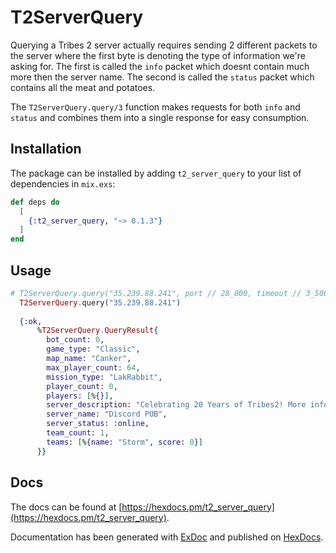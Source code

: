 # T2ServerQuery

Querying a Tribes 2 server actually requires sending 2 different packets to the server where the first byte is denoting the type of information we're asking for. The first is called the `info` packet which doesnt contain much more then the server name. The second is called the `status` packet which contains all the meat and potatoes.

The `T2ServerQuery.query/3` function makes requests for both `info` and `status` and combines them into a single response for easy consumption.



## Installation

The package can be installed by adding `t2_server_query` to your list of dependencies in `mix.exs`:

```elixir
def deps do
  [
    {:t2_server_query, "~> 0.1.3"}
  ]
end
```


## Usage

```elixir
# T2ServerQuery.query("35.239.88.241", port // 28_000, timeout // 3_500)
  T2ServerQuery.query("35.239.88.241")
  
  {:ok,
      %T2ServerQuery.QueryResult{
        bot_count: 0,
        game_type: "Classic",
        map_name: "Canker",
        max_player_count: 64,
        mission_type: "LakRabbit",
        player_count: 0,
        players: [%{}],
        server_description: "Celebrating 20 Years of Tribes2! More information in Discord. <a:playt2.com/discord>playt2.com/discord</a>",
        server_name: "Discord PUB",
        server_status: :online,
        team_count: 1,
        teams: [%{name: "Storm", score: 0}]
      }}
```

## Docs
The docs can be found at [https://hexdocs.pm/t2_server_query](https://hexdocs.pm/t2_server_query).

Documentation has been generated with [ExDoc](https://github.com/elixir-lang/ex_doc)
and published on [HexDocs](https://hexdocs.pm).


